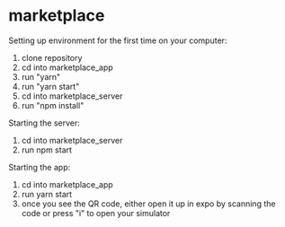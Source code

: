 # marketplace
Setting up environment for the first time on your computer:
1) clone repository
2) cd into marketplace_app
3) run "yarn"
4) run "yarn start"
5) cd into marketplace_server
6) run "npm install"

Starting the server:
1) cd into marketplace_server
2) run npm start

Starting the app:
1) cd into marketplace_app
2) run yarn start
3) once you see the QR code, either open it up in expo by scanning the code or press "i" to open your simulator
